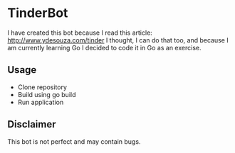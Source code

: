 # TinderBot

I have created this bot because I read this article: http://www.ydesouza.com/tinder
I thought, I can do that too, and because I am currently learning Go I decided to code it in Go as an exercise.

## Usage
* Clone repository
* Build using go build
* Run application

## Disclaimer
This bot is not perfect and may contain bugs.
